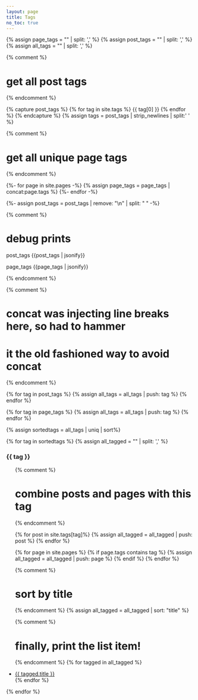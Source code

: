 ```yaml
---
layout: page
title: Tags
no_toc: true
---
```


{% assign page_tags = "" | split: ',' %}
{% assign post_tags = "" | split: ',' %}
{% assign all_tags = "" | split: ',' %}

{% comment %}
# get all post tags
{% endcomment %}


{% capture post_tags %}
  {% for tag in site.tags %}
    {{ tag[0] }}
  {% endfor %}
{% endcapture %}
{% assign tags = post_tags | strip_newlines | split:' ' %}

{% comment %}
# get all unique page tags
{% endcomment %}

{%- for page in site.pages -%}
  {% assign page_tags = page_tags | concat:page.tags %}
{%- endfor -%}

{%- assign post_tags = post_tags | remove: "\n" | split: " " -%}


{% comment %}
# debug prints

post_tags
{{post_tags | jsonify}}

page_tags
{{page_tags | jsonify}}

{% endcomment %}

{% comment %}
# concat was injecting line breaks here, so had to hammer
# it the old fashioned way to avoid concat
{% endcomment %}

{% for tag in post_tags %}
  {% assign all_tags = all_tags | push: tag %}
{% endfor %}

{% for tag in page_tags %}
  {% assign all_tags = all_tags | push: tag %}
{% endfor %}

{% assign sortedtags = all_tags | uniq | sort%}

{% for tag in sortedtags %}
  {% assign all_tagged = "" | split: ',' %}

  <h3 id="{{ tag }}">{{ tag }}</h3>
  <ul>

  {% comment %}
  # combine posts and pages with this tag
  {% endcomment %}

  {% for post in site.tags[tag]%}
    {% assign all_tagged = all_tagged | push: post %}
  {% endfor %}

  {% for page in site.pages %}
    {% if page.tags contains tag %}
      {% assign all_tagged = all_tagged | push: page %}
    {% endif %}
  {% endfor %}

  {% comment %}
  # sort by title
  {% endcomment %}
  {% assign all_tagged = all_tagged | sort: "title" %}


  {% comment %}
  # finally, print the list item!
  {% endcomment %}
  {% for tagged in all_tagged %}
    <li><a href="{{ tagged.url }}">{{ tagged.title }}</a></li>
  {% endfor %}

  </ul>
{% endfor %}
